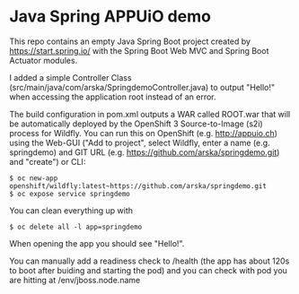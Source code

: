 # Java Spring APPUiO demo

This repo contains an empty Java Spring Boot project created by https://start.spring.io/ with the Spring Boot Web MVC and Spring Boot Actuator modules.

I added a simple Controller Class (src/main/java/com/arska/SpringdemoController.java) to output "Hello!" when accessing the application root instead of an error.

The build configuration in pom.xml outputs a WAR called ROOT.war that will be automatically deployed by the OpenShift 3 Source-to-Image (s2i) process for Wildfly.
You can run this on OpenShift (e.g. http://appuio.ch) using the Web-GUI ("Add to project", select Wildfly, enter a name (e.g. springdemo) and GIT URL (e.g. https://github.com/arska/springdemo.git) and "create") or CLI:
```
$ oc new-app openshift/wildfly:latest~https://github.com/arska/springdemo.git
$ oc expose service springdemo
```

You can clean everything up with
```
$ oc delete all -l app=springdemo
```

When opening the app you should see "Hello!".

You can manually add a readiness check to /health (the app has about 120s to boot after buiding and starting the pod) and you can check with pod you are hitting at /env/jboss.node.name

